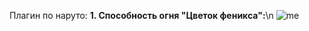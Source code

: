 Плагин по наруто:
**1. Способность огня "Цветок феникса":**\n
![me](https://github.com/see1234/naruto/blob/main/gifs/ezgif.com-video-to-gif.gif)
